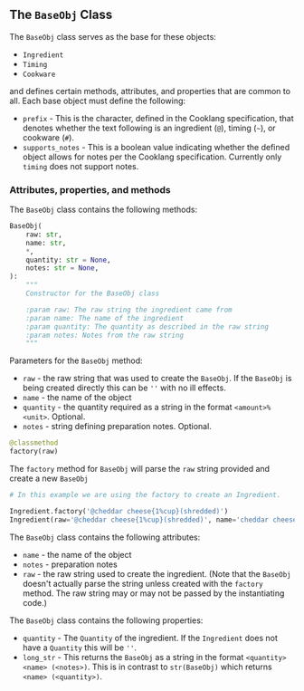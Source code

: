## The `BaseObj` Class

The `BaseObj` class serves as the base for these objects:

- `Ingredient`
- `Timing`
- `Cookware`

and defines certain methods, attributes, and properties that are common to all. Each base object
must define the following:

- `prefix` - This is the character, defined in the Cooklang specification, that denotes whether
the text following is an ingredient (`@`), timing (`~`), or cookware (`#`).
- `supports_notes` - This is a boolean value indicating whether the defined object allows for notes
per the Cooklang specification. Currently only `timing` does not support notes.

### Attributes, properties, and methods

The `BaseObj` class contains the following methods:

```python
BaseObj(
    raw: str,
    name: str,
    *,
    quantity: str = None,
    notes: str = None,
):
    """
    Constructor for the BaseObj class

    :param raw: The raw string the ingredient came from
    :param name: The name of the ingredient
    :param quantity: The quantity as described in the raw string
    :param notes: Notes from the raw string
    """
```

Parameters for the `BaseObj` method:

- `raw` - the raw string that was used to create the `BaseObj`. If the `BaseObj` is being
created directly this can be `''` with no ill effects.
- `name`  - the name of the object
- `quantity` - the quantity required as a string in the format `<amount>%<unit>`. Optional.
- `notes` - string defining preparation notes. Optional.


```python
@classmethod
factory(raw)
```
The `factory` method for `BaseObj` will parse the `raw` string provided and create a new
`BaseObj`

```python
# In this example we are using the factory to create an Ingredient.

Ingredient.factory('@cheddar cheese{1%cup}(shredded)')
Ingredient(raw='@cheddar cheese{1%cup}(shredded)', name='cheddar cheese', quantity='1%cup', notes='shredded')
```

The `BaseObj` class contains the following attributes:

- `name` - the name of the object
- `notes` - preparation notes
- `raw` - the raw string used to create the ingredient. (Note that the `BaseObj` doesn't
actually parse the string unless created with the `factory` method. The raw string may or
may not be passed by the instantiating code.)

The `BaseObj` class contains the following properties:

- `quantity` - The `Quantity` of the ingredient. If the `Ingredient` does not have a `Quantity`
this will be `''`.
- `long_str` - This returns the `BaseObj` as a string in the format `<quantity> <name> (<notes>)`.
This is in contrast to `str(BaseObj)` which returns `<name> (<quantity>)`.
